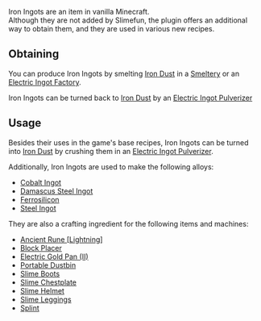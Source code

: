 Iron Ingots are an item in vanilla Minecraft.<br>
Although they are not added by Slimefun, the plugin offers an additional way to obtain them, and they are used in various new recipes.

## Obtaining
You can produce Iron Ingots by smelting [Iron Dust](https://github.com/TheBusyBiscuit/Slimefun4/wiki/Iron-Dust) in a [Smeltery](https://github.com/TheBusyBiscuit/Slimefun4/wiki/Smeltery) or an [Electric Ingot Factory](https://github.com/TheBusyBiscuit/Slimefun4/wiki/Electric-Ingot-Factory).

Iron Ingots can be turned back to [Iron Dust](https://github.com/TheBusyBiscuit/Slimefun4/wiki/Iron-Dust) by an [Electric Ingot Pulverizer](https://github.com/TheBusyBiscuit/Slimefun4/wiki/Electric-Ingot-Pulverizer)

## Usage
Besides their uses in the game's base recipes, Iron Ingots can be turned into [Iron Dust](https://github.com/TheBusyBiscuit/Slimefun4/wiki/Iron-Dust) by crushing them in an [Electric Ingot Pulverizer](https://github.com/TheBusyBiscuit/Slimefun4/wiki/Electric-Ingot-Pulverizer).

Additionally, Iron Ingots are used to make the following alloys:
* [Cobalt Ingot](https://github.com/TheBusyBiscuit/Slimefun4/wiki/Cobalt-Ingot)
* [Damascus Steel Ingot](https://github.com/TheBusyBiscuit/Slimefun4/wiki/Damascus-Steel-Ingot)
* [Ferrosilicon](https://github.com/TheBusyBiscuit/Slimefun4/wiki/Ferrosilicon)
* [Steel Ingot](https://github.com/TheBusyBiscuit/Slimefun4/wiki/Steel-Ingot)

They are also a crafting ingredient for the following items and machines:
* [Ancient Rune [Lightning]](https://github.com/TheBusyBiscuit/Slimefun4/wiki/Lightning-Rune)
* [Block Placer](https://github.com/TheBusyBiscuit/Slimefun4/wiki/Block-Placer)
* [Electric Gold Pan (II)](https://github.com/TheBusyBiscuit/Slimefun4/wiki/Electric-Gold-Pan)
* [Portable Dustbin](https://github.com/TheBusyBiscuit/Slimefun4/wiki/Portable-Dustbin)
* [Slime Boots](https://github.com/TheBusyBiscuit/Slimefun4/wiki/Slime-Armor)
* [Slime Chestplate](https://github.com/TheBusyBiscuit/Slimefun4/wiki/Slime-Armor)
* [Slime Helmet](https://github.com/TheBusyBiscuit/Slimefun4/wiki/Slime-Armor)
* [Slime Leggings](https://github.com/TheBusyBiscuit/Slimefun4/wiki/Slime-Armor)
* [Splint](https://github.com/TheBusyBiscuit/Slimefun4/wiki/Splint)
